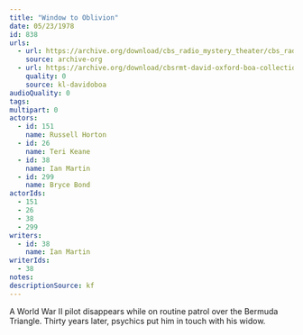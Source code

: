 ```yaml
---
title: "Window to Oblivion"
date: 05/23/1978
id: 838
urls: 
  - url: https://archive.org/download/cbs_radio_mystery_theater/cbs_radio_mystery_theater-0801-0850.zip/cbs_radio_mystery_theater-0801-0850%2Fcbsrmt_0838_the_window_to_oblivion.mp3
    source: archive-org
  - url: https://archive.org/download/cbsrmt-david-oxford-boa-collection/CBSRMT-780523-0838-Window-to-Oblivion-(128-48)_WBBM-JE-{BoA}.mp3
    quality: 0
    source: kl-davidoboa
audioQuality: 0
tags: 
multipart: 0
actors:  
  - id: 151
    name: Russell Horton  
  - id: 26
    name: Teri Keane  
  - id: 38
    name: Ian Martin  
  - id: 299
    name: Bryce Bond
actorIds:  
  - 151  
  - 26  
  - 38  
  - 299
writers:  
  - id: 38
    name: Ian Martin
writerIds:  
  - 38
notes: 
descriptionSource: kf
---
```

A World War II pilot disappears while on routine patrol over the Bermuda Triangle. Thirty years later, psychics put him in touch with his widow.